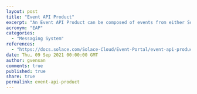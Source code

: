 ```yaml
---
layout: post
title: "Event API Product"
excerpt: "An Event API Product can be composed of events from either Solace PubSub+ Event Broker or Kafka for external developers for consumption, enabling them to build event-driven applications that can subscribe to and/or publish the specified events."
acronym: "EAP"
categories:
  - "Messaging System"
references:
  - "https://docs.solace.com/Solace-Cloud/Event-Portal/event-api-products.htm"
date: Thu, 09 Sep 2021 00:00:00 GMT
author: gvensan
comments: true
published: true
share: true
permalink: event-api-product
---
```

